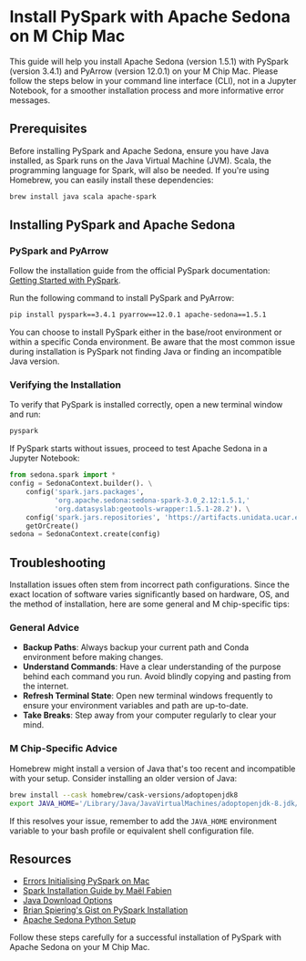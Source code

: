 # Install PySpark with Apache Sedona on M Chip Mac

This guide will help you install Apache Sedona (version 1.5.1) with PySpark (version 3.4.1) and PyArrow (version 12.0.1) on your M Chip Mac. Please follow the steps below in your command line interface (CLI), not in a Jupyter Notebook, for a smoother installation process and more informative error messages.

## Prerequisites

Before installing PySpark and Apache Sedona, ensure you have Java installed, as Spark runs on the Java Virtual Machine (JVM). Scala, the programming language for Spark, will also be needed. If you're using Homebrew, you can easily install these dependencies:

```bash
brew install java scala apache-spark
```

## Installing PySpark and Apache Sedona

### PySpark and PyArrow

Follow the installation guide from the official PySpark documentation: [Getting Started with PySpark](https://spark.apache.org/docs/latest/api/python/getting_started/install.html).

Run the following command to install PySpark and PyArrow:

```bash
pip install pyspark==3.4.1 pyarrow==12.0.1 apache-sedona==1.5.1
```

You can choose to install PySpark either in the base/root environment or within a specific Conda environment. Be aware that the most common issue during installation is PySpark not finding Java or finding an incompatible Java version.

### Verifying the Installation

To verify that PySpark is installed correctly, open a new terminal window and run:

```bash
pyspark
```

If PySpark starts without issues, proceed to test Apache Sedona in a Jupyter Notebook:

```python
from sedona.spark import *
config = SedonaContext.builder(). \
    config('spark.jars.packages',
           'org.apache.sedona:sedona-spark-3.0_2.12:1.5.1,'
           'org.datasyslab:geotools-wrapper:1.5.1-28.2'). \
    config('spark.jars.repositories', 'https://artifacts.unidata.ucar.edu/repository/unidata-all'). \
    getOrCreate()
sedona = SedonaContext.create(config)
```

## Troubleshooting

Installation issues often stem from incorrect path configurations. Since the exact location of software varies significantly based on hardware, OS, and the method of installation, here are some general and M chip-specific tips:

### General Advice

- **Backup Paths**: Always backup your current path and Conda environment before making changes.
- **Understand Commands**: Have a clear understanding of the purpose behind each command you run. Avoid blindly copying and pasting from the internet.
- **Refresh Terminal State**: Open new terminal windows frequently to ensure your environment variables and path are up-to-date.
- **Take Breaks**: Step away from your computer regularly to clear your mind.

### M Chip-Specific Advice

Homebrew might install a version of Java that's too recent and incompatible with your setup. Consider installing an older version of Java:

```bash
brew install --cask homebrew/cask-versions/adoptopenjdk8
export JAVA_HOME='/Library/Java/JavaVirtualMachines/adoptopenjdk-8.jdk/Contents/Home/'
```

If this resolves your issue, remember to add the `JAVA_HOME` environment variable to your bash profile or equivalent shell configuration file.

## Resources

- [Errors Initialising PySpark on Mac](https://www.jscodetips.com/examples/errors-initialising-pyspark-installed-using-pip-on-mac)
- [Spark Installation Guide by Maël Fabien](https://maelfabien.github.io/bigdata/SparkInstall/)
- [Java Download Options](https://java.com/en/download/help/download_options.html)
- [Brian Spiering's Gist on PySpark Installation](https://gist.github.com/brianspiering/1e690b593db025b5acee920fa7330366)
- [Apache Sedona Python Setup](https://sedona.apache.org/1.5.1/setup/install-python/)

Follow these steps carefully for a successful installation of PySpark with Apache Sedona on your M Chip Mac.
